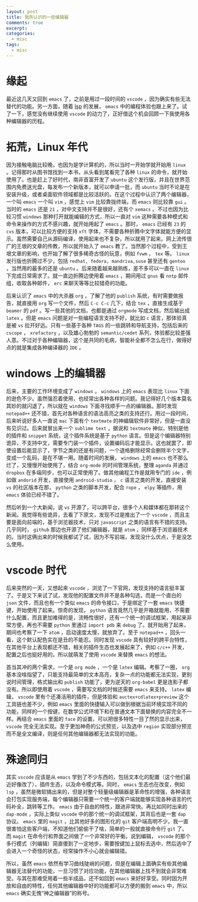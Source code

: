 ```yaml
---
layout: post
title: 我所认识的一些编辑器
comments: true
excerpt: 
categories:
  - misc  
tags:
  - misc 
---
```



# 缘起

最近这几天又回到 `emacs` 了，之前是用过一段时间的 `vscode` ，因为确实有些无法替代的功能。另一方面，随着 [lsp](https://microsoft.github.io/language-server-protocol/) 的发展， `emacs` 中的编程体验也跟上来了。试了一下，感觉没有继续使用 `vscode` 的动力了，正好借这个机会回顾一下我使用各种编辑器的历程。


# 拓荒，Linux 年代

因为接触电脑比较晚，也因为是学计算机的，所以当时一开始学就开始用 `linux` 。记得那时从图书馆找到一本书，从头看到尾看完了各种 `linux` 的命令，就开始使用了。也是赶上了好时代，南非首富开发了 `ubuntu` 这个发行版，并且在世界范围内免费送光盘，每发布一个新版本，就可以申请一批，而 `ubuntu` 当时不论是在安装升级，或者桌面软件领域都是比较活跃的。在这个过程中认识了两个编辑器，一个叫 `emacs` 一个叫 `vim` ，感觉上 `vim` 比较靠拢终端，而 `emacs` 则比较靠 `gui` 。当时的 `emacs` 还是 `21` ，对中文支持并不是很好，还有个 `xemacs` 。不过也因为比较习惯 `windows` 那种打开就能编辑的方式，所以一直对 `vim` 这种需要各种模式和命令来操作的方式不感兴趣，就开始用起了 `emacs` 。那时， `emacs` 已经有 `23` 的 `cvs` 版本，可以比较方便的支持 `xft` 字体，不需要各种折腾中文字体就能方便的显示。虽然需要自己从源码编译，使用起来也不复杂，所以就用了起来。网上流传很广的王垠的文章的传教，所以就开始入了 `emacs` 教了。当然那个过程中，受到王垠文章的影响，也开始了解了很多稀奇古怪的玩意，例如 `fvwm` ， `tex` 等。 `linux` 发行版也折腾过不少，包括 `redhat, fedora, mandriva,suse` 甚至还有 `gentoo` ，当然用的最多的还是 `ubuntu` 。后来随着越来越熟练，差不多可以一直在 `linux` 下完成日常需求了。就一直边折腾边使用着 `emacs` ，期间用过 `gnus` 看 `nntp` 邮件组，收取各种邮件， `erc` 来聊天等等比较猎奇的功能。

后来认识了 `emacs` 中的大杀器 `org` ，了解了他的 `publish` 系统，有时需要做报告，就直接用 `org` 写一个文件，然后 `C-c C-c` 几下，结合 `tex` ，直接生成基于 `beamer` 的 `pdf` 。写一些其他的文档，也都是通过 `orgmode` 写成文档，然后输出成 `latex` 。但是 `emacs` 问题是对一些编程语言支持不好，就比如 `c` 语言，那体验真是被 `vs` 拉开好远。只有一些基于各种 `TAGS` 的一些跳转和导航支持，包括后来的 `cscope` ， `xrefactory` ，以及雄心勃勃的 `semantic/cedet` 系列，体验都比较差强人意。不过对于各种编辑器，这个是共同的毛病，智能补全都不怎么在行，做得好点的就是集成各种编译器的 `IDE` 。


# windows 上的编辑器

后来，主要的工作环境变成了 `windows` ， `windows` 上的 `emacs` 表现比 `linux` 下面的逊色不少。虽然强忍着使用，也经常出各种各样的问题。我记得好几个版本莫名其妙的就闪退了，所以就在 `windows` 下面寻找顺手一点的编辑器。那时发现 `notepad++` 还不错，首先对各种语言的语法高亮之类的支持还行。用过一段时间，后来听说好多人一直说 `mac` 下面有个 `textmate` 的神编辑软件非常好，但是一直没有见识过。后来就冒出来一个 `sublime text` ，据说和 `textmate` 神似，特别是他的插件和 `snippet` 系统，这个插件系统是基于 `python` 语言。但是这个编辑器特别诡异，不支持中文，需要专门装一个插件，设置编码后才能显示。这也就罢了，即使设置后能显示了，字节之类的还是有问题，一个退格删除经常会删除半个文字，变成一个乱码，是在不堪一用。随着时间的发展， `windows` 上的 `emacs` 也不那么烂了，又慢慢开始使用了，结合 `org-mode` 的时间管理系统，整理 `aganda` 并通过 `dropbox` 在多端同步，也可以正常使用了。做其他编程工作是就用专门的 `ide` ，例如做 `andorid` 开发，直接使用 `android-studio` ， `c` 语言之类的开发，直接安装 `vs` 的社区版本在那， `python` 之类的脚本开发，配合 `rope` ， `elpy` 等插件，用 `emacs` 体验已经不错了。

然后听到一个大新闻，说 `vs` 开源了，可以跨平台，很多个人和媒体都在那转这个新闻。我觉得有些诡异，去看了下原文，发现不过是推出了一个 `vscode` ，而且主要是面向前端的，基于浏览器技术，只对 `javascript` 之类的语言有不错的支持。几乎同时， `github` 那边也开源了他们编辑器，就是 `atom` ，同样基于浏览器技术的。当时这俩出来的时候我都试了试，因为不写前端，发现没什么优点，于是没怎么使用。


# vscode 时代

后来突然的一天，又想起来 `vscode` ，浏览了一下官网，发现支持的语言挺丰富了。于是又下来试了试，发现他的配置文件并不是各种勾选，而是一个直白的 `json` 文件，而且也有一个类似 `emacs` 的命令接口，于是绑定了一套 `emacs` 快捷键，开始使用了起来。惊奇的发现， `python` 语言竟然几乎是开箱就能用，不需要什么配置，而且更加难得的是，流畅性很好，还有一个统一的调试框架，用起来非常方便，再也不需要 `python` 里通过 `import pdb` 来 `debug` 了。就开始用了起来，期间也考察了一下 `atom` ，启动速度太慢，就放弃了。至于 `notepad++` ，回头一看，这个默认配色实在是丑的不能忍。同时发现 `vscode` 具有较好的跨平台特性，在其他平台上表现都还不错，相关的插件生态也发展起来了，例如 `c/c++` 开发，配置之后也挺好用的。所以就萌发了使用 `vscode` 来替换 `emacs` 的想法。

首当其冲的两个需求，一个是 `org mode` ，一个是 `latex` 编辑。考察了一圈， `org` 基本没啥指望了，只能支持最简单的文本高亮，复杂一点的功能都无法实现，更别说时间管理，格式输出和 `publish` 功能了，更为逆天的 `org-babel` 更是连影子都没有。所以即使用着 `vscode` ，需要写文档的时候还需要 `emacs` 来支持。 `latex` 编辑， `vscode` 里有个还凑活用的插件，但是体验和 `auctex+cdlatex+preview` 这个工具链也差不少，例如 `emacs` 里面的快捷输入可以做到根据当前环境实现不同的功能，同样的一个按键，在数学公式环境下和在普通文本下面替换的内容完全不一样。再结合 `emacs` 里面的 `face` 的设置，可以把很多特性一目了然的显示出来， `vscode` 完全无法实现。至于更加神奇的公式预览，以及选中 `region` 实现部分预览而不是全文编译，则是任何其他编辑器都无法实现的功能。


# 殊途同归

其实 `vscode` 应该是从 `emacs` 学到了不少东西的，包括文本化的配置（这个他们最近好像改了），插件生态，以及命令模式等。同时， `emacs` 生态也在改变，例如 `lsp` ，虽然是微软搞出来的，但是对整个轻量级编辑器是革命性的增强，各种语言会打包实现服务端，每个编辑器只需要一个统一的客户端就能够实现各种语言的代码补全，跳转等工作。 `emacs` 由于自由的特性，跟进非常快。再比如同时出来的 `dap-mode` ，实际上类似 `vscode` 中的那个统一的调试框架，其背后也是一套 `dap` 协议。 `emacs` 里的 `magit` ，比其他好多的图形化的 `git` 客户端高明不少。我一直很害怕这些客户端，不知道他们偷偷干了啥，简单的一般就直接命令行 `git` 了。而 `magit` 在命令行和界面之间做了一个非常好的平衡。说到编辑， `vscode` 的那个多行模式（列编辑）简直傻到了一定地步，需要按键加上鼠标去选中，然后选中了会进入一个奇怪的状态，经常操作不小心就会编辑错。

所以，虽然 `emacs` 依然有学习曲线陡峭的问题，但是在编辑上面确实有些其他编辑器无法替代的功能，一旦习惯了对应功能，在其他编辑器上找不到就会非常难受。与其在那难受用着一些半成品，还不如回到 `emacs` 来好好享受。同时因为开放和自由的特性，任何其他编辑器中好的功能都可以方便的搬到 `emacs` 中，所以 `emacs` 确实无愧“神之编辑器”的称号。
